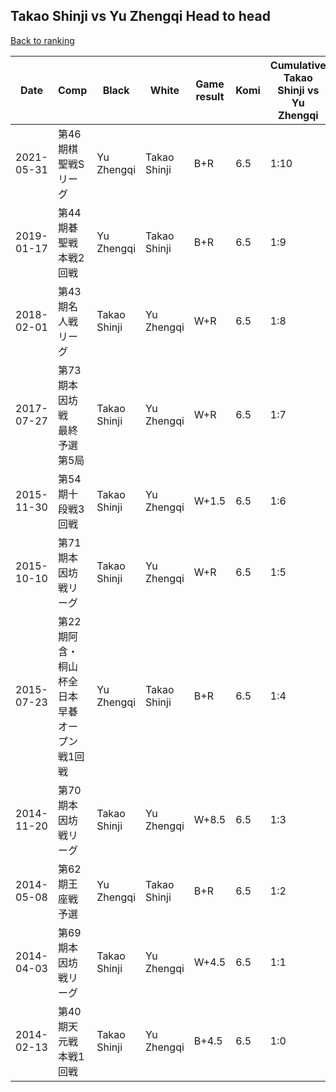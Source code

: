 ## Takao Shinji vs Yu Zhengqi Head to head

[Back to ranking](../../index.md)




| **Date** | **Comp** | **Black** | **White** | **Game result** | **Komi** | **Cumulative Takao Shinji vs Yu Zhengqi** | **Takao Shinji streak** | **Yu Zhengqi streak** | 
| --- | --- | --- | --- | --- | --- | --- | --- | --- |
| 2021-05-31 | 第46期棋聖戦Sリーグ | Yu Zhengqi | Takao Shinji | B+R | 6.5 | 1:10 | 0 | 10 | 
| 2019-01-17 | 第44期碁聖戦本戦2回戦 | Yu Zhengqi | Takao Shinji | B+R | 6.5 | 1:9 | 0 | 9 | 
| 2018-02-01 | 第43期名人戦リーグ | Takao Shinji | Yu Zhengqi | W+R | 6.5 | 1:8 | 0 | 8 | 
| 2017-07-27 | 第73期本因坊戦　最終予選第5局 | Takao Shinji | Yu Zhengqi | W+R | 6.5 | 1:7 | 0 | 7 | 
| 2015-11-30 | 第54期十段戦3回戦 | Takao Shinji | Yu Zhengqi | W+1.5 | 6.5 | 1:6 | 0 | 6 | 
| 2015-10-10 | 第71期本因坊戦リーグ | Takao Shinji | Yu Zhengqi | W+R | 6.5 | 1:5 | 0 | 5 | 
| 2015-07-23 | 第22期阿含・桐山杯全日本早碁オープン戦1回戦 | Yu Zhengqi | Takao Shinji | B+R | 6.5 | 1:4 | 0 | 4 | 
| 2014-11-20 | 第70期本因坊戦リーグ | Takao Shinji | Yu Zhengqi | W+8.5 | 6.5 | 1:3 | 0 | 3 | 
| 2014-05-08 | 第62期王座戦予選 | Yu Zhengqi | Takao Shinji | B+R | 6.5 | 1:2 | 0 | 2 | 
| 2014-04-03 | 第69期本因坊戦リーグ | Takao Shinji | Yu Zhengqi | W+4.5 | 6.5 | 1:1 | 0 | 1 | 
| 2014-02-13 | 第40期天元戦本戦1回戦 | Takao Shinji | Yu Zhengqi | B+4.5 | 6.5 | 1:0 | 1 | 0 |




